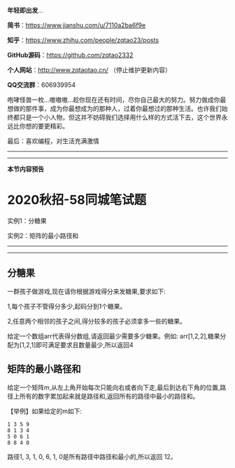 **年轻即出发**...

**简书**：https://www.jianshu.com/u/7110a2ba6f9e

**知乎**：https://www.zhihu.com/people/zqtao23/posts

**GitHub源码**：https://github.com/zqtao2332

**个人网站**：http://www.zqtaotao.cn/  （停止维护更新内容）

**QQ交流群**：606939954

​	    咆哮怪兽一枚...嗷嗷嗷...趁你现在还有时间，尽你自己最大的努力。努力做成你最想做的那件事，成为你最想成为的那种人，过着你最想过的那种生活。也许我们始终都只是一个小人物，但这并不妨碍我们选择用什么样的方式活下去，这个世界永远比你想的要更精彩。



最后：喜欢编程，对生活充满激情

------

------

**本节内容预告**

# 2020秋招-58同城笔试题

实例1：分糖果

实例2：矩阵的最小路径和

------

------

## 分糖果

一群孩子做游戏,现在请你根据游戏得分来发糖果,要求如下: 

1,每个孩子不管得分多少,起码分到1个糖果。

2,任意两个相邻的孩子之间,得分较多的孩子必须拿多一些的糖果。

给定一个数组arr代表得分数组,请返回最少需要多少糖果。例如: arr[1,2,2],糖果分配为[1,2,1]即可满足要求且数量最少,所以返回4







## 矩阵的最小路径和

给定一个矩阵m,从左上角开始每次只能向右或者向下走,最后到达右下角的位置,路径上所有的数字累加起来就是路径和,返回所有的路径中最小的路径和。

【举例】如果给定的m如下: 

```
1 3 5 9
8 1 3 4
5 0 6 1
8 8 4 0
```

路径1, 3, 1, 0, 6, 1, 0是所有路径中路径和最小的,所以返回 12。



